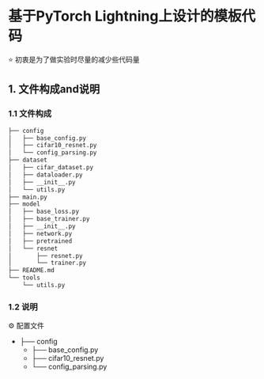 # 基于PyTorch Lightning上设计的模板代码
⭐ 初衷是为了做实验时尽量的减少些代码量

## 1. 文件构成and说明
### 1.1 文件构成
```bash
├── config
│   ├── base_config.py
│   ├── cifar10_resnet.py
│   └── config_parsing.py
├── dataset
│   ├── cifar_dataset.py
│   ├── dataloader.py
│   ├── __init__.py
│   └── utils.py
├── main.py
├── model
│   ├── base_loss.py
│   ├── base_trainer.py
│   ├── __init__.py
│   ├── network.py
│   ├── pretrained
│   └── resnet
│       ├── resnet.py
│       └── trainer.py
├── README.md
└── tools
    └── utils.py
```
### 1.2 说明
⚙️ 配置文件 
+ ├── config 
  +  ├── base_config.py 
  +  ├── cifar10_resnet.py
  +  └── config_parsing.py